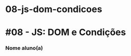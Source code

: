 # 08-js-dom-condicoes
# #08 - JS: DOM e Condições

### Nome aluno(a)

[comment]: <> (Bernardo Rafael Sales Saraiva)